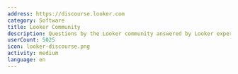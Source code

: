 ```yaml
---
address: https://discourse.looker.com
category: Software
title: Looker Community
description: Questions by the Looker community answered by Looker experts
userCount: 5025
icon: looker-discourse.png
activity: medium
language: en
---
```

